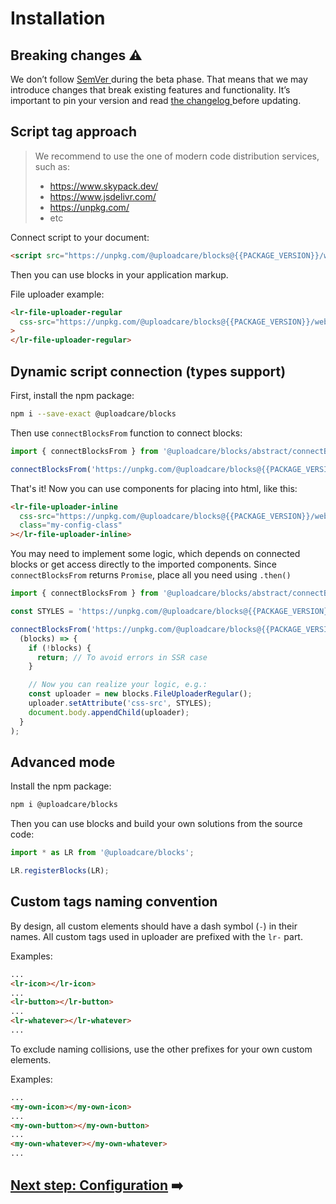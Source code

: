 # Installation

## Breaking changes ⚠️

We don&rsquo;t follow
<a href="https://semver.org/" target="_blank" rel="noopener noreferrer">
SemVer
</a>
during the beta phase. That means that we may introduce changes that break existing features
and functionality. It&rsquo;s important to pin your version and read
<a href="https://github.com/uploadcare/blocks/blob/main/CHANGELOG.md" target="_blank" rel="noopener noreferrer">
the changelog
</a>
before updating.

## Script tag approach

> We recommend to use the one of modern code distribution services, such as:
>
> - https://www.skypack.dev/
> - https://www.jsdelivr.com/
> - https://unpkg.com/
> - etc

Connect script to your document:

```html
<script src="https://unpkg.com/@uploadcare/blocks@{{PACKAGE_VERSION}}/web/blocks-browser.min.js" type="module"></script>
```

Then you can use blocks in your application markup.

File uploader example:

```html
<lr-file-uploader-regular
  css-src="https://unpkg.com/@uploadcare/blocks@{{PACKAGE_VERSION}}/web/file-uploader-regular.min.css"
>
</lr-file-uploader-regular>
```

## Dynamic script connection (types support)

First, install the npm package:

```sh
npm i --save-exact @uploadcare/blocks
```

Then use `connectBlocksFrom` function to connect blocks:

```js
import { connectBlocksFrom } from '@uploadcare/blocks/abstract/connectBlocksFrom.js';

connectBlocksFrom('https://unpkg.com/@uploadcare/blocks@{{PACKAGE_VERSION}}/web/blocks-browser.min.js');
```

That's it! Now you can use components for placing into html, like this:

```html
<lr-file-uploader-inline
  css-src="https://unpkg.com/@uploadcare/blocks@{{PACKAGE_VERSION}}/web/file-uploader-inline.min.css"
  class="my-config-class"
></lr-file-uploader-inline>
```

You may need to implement some logic, which depends on connected blocks or get access directly to the imported components. Since `connectBlocksFrom` returns `Promise`, place all you need using `.then()`

```js
import { connectBlocksFrom } from '@uploadcare/blocks/abstract/connectBlocksFrom.js';

const STYLES = 'https://unpkg.com/@uploadcare/blocks@{{PACKAGE_VERSION}}/web/file-uploader-regular.min.css';

connectBlocksFrom('https://unpkg.com/@uploadcare/blocks@{{PACKAGE_VERSION}}/web/blocks-browser.min.js').then(
  (blocks) => {
    if (!blocks) {
      return; // To avoid errors in SSR case
    }

    // Now you can realize your logic, e.g.:
    const uploader = new blocks.FileUploaderRegular();
    uploader.setAttribute('css-src', STYLES);
    document.body.appendChild(uploader);
  }
);
```

## Advanced mode

Install the npm package:

```sh
npm i @uploadcare/blocks
```

Then you can use blocks and build your own solutions from the source code:

```js
import * as LR from '@uploadcare/blocks';

LR.registerBlocks(LR);
```

## Custom tags naming convention

By design, all custom elements should have a dash symbol (`-`) in their names.
All custom tags used in uploader are prefixed with the `lr-` part.

Examples:

```html
...
<lr-icon></lr-icon>
...
<lr-button></lr-button>
...
<lr-whatever></lr-whatever>
...
```

To exclude naming collisions, use the other prefixes for your own custom elements.

Examples:

```html
...
<my-own-icon></my-own-icon>
...
<my-own-button></my-own-button>
...
<my-own-whatever></my-own-whatever>
...
```

## [Next step: Configuration](/get-started/configuration/) ➡️
